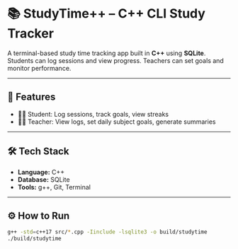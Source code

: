 # 📚 StudyTime++ – C++ CLI Study Tracker

A terminal-based study time tracking app built in **C++** using **SQLite**.  
Students can log sessions and view progress. Teachers can set goals and monitor performance.

---

## 🚀 Features
- 🧑‍🎓 Student: Log sessions, track goals, view streaks
- 👩‍🏫 Teacher: View logs, set daily subject goals, generate summaries

---

## 🛠 Tech Stack
- **Language:** C++
- **Database:** SQLite
- **Tools:** g++, Git, Terminal

---

## ⚙️ How to Run

```bash
g++ -std=c++17 src/*.cpp -Iinclude -lsqlite3 -o build/studytime
./build/studytime

